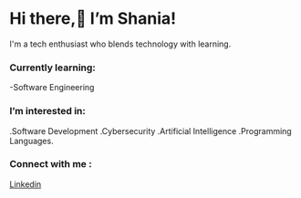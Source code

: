 # Hi there,👋  I’m Shania!
I'm a tech enthusiast who blends technology with learning.
### Currently learning: 
-Software Engineering
### I’m interested in:
.Software Development
.Cybersecurity
.Artificial Intelligence
.Programming Languages.
### Connect with me :
<a href="https://linkedin.com/in/kamikazishania">Linkedin</a>

<!---
ShaniaKamikazi/ShaniaKamikazi is a ✨ special ✨ repository because its `README.md` (this file) appears on your GitHub profile.
You can click the Preview link to take a look at your changes.
--->
